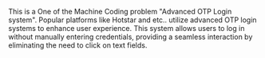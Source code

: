 This is a One of the Machine Coding problem "Advanced OTP Login system". Popular platforms like Hotstar and etc.. utilize advanced OTP login systems to enhance user experience. This system allows users to log in without manually entering credentials, providing a seamless interaction by eliminating the need to click on text fields.
